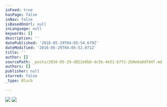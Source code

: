 ```yaml
---
inFeed: true
hasPage: false
inNav: false
isBasedOnUrl: null
inLanguage: null
keywords: []
description: ''
datePublished: '2016-05-29T04:05:54.679Z'
dateModified: '2016-05-29T04:05:52.071Z'
title: ''
author: []
sourcePath: _posts/2016-05-29-d822e0bb-dc5b-4e51-b7f2-2b0e6a0dfd4f.md
authors: []
publisher: null
starred: false
_type: Blurb

---
```

![](https://the-grid-user-content.s3-us-west-2.amazonaws.com/71b96bb1-9ead-42d1-a778-be6a3913d0a8.jpg)
![](https://the-grid-user-content.s3-us-west-2.amazonaws.com/de6dbba0-0c50-45d8-afc0-10440c6828b6.jpg)